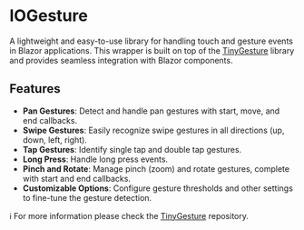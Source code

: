 # IOGesture
A lightweight and easy-to-use library for handling touch and gesture events in Blazor applications. This wrapper is built on top of the [TinyGesture](https://github.com/sciactive/tinygesture) library and provides seamless integration with Blazor components.

## Features
- **Pan Gestures**: Detect and handle pan gestures with start, move, and end callbacks.
- **Swipe Gestures**: Easily recognize swipe gestures in all directions (up, down, left, right).
- **Tap Gestures**: Identify single tap and double tap gestures.
- **Long Press**: Handle long press events.
- **Pinch and Rotate**: Manage pinch (zoom) and rotate gestures, complete with start and end callbacks.
- **Customizable Options**: Configure gesture thresholds and other settings to fine-tune the gesture detection.

:information_source: For more information please check the [TinyGesture](https://github.com/sciactive/tinygesture) repository.
